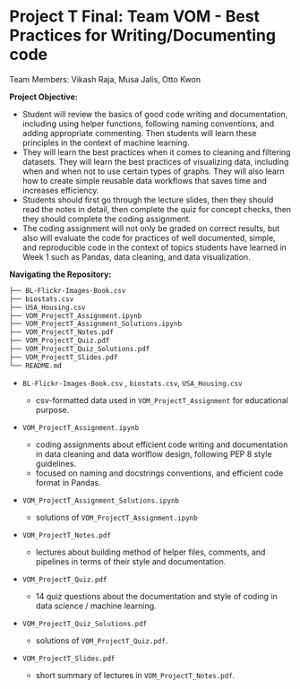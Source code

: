# Project T Final: Team VOM - Best Practices for Writing/Documenting code
Team Members: Vikash Raja, Musa Jalis, Otto Kwon

**Project Objective:** 

- Student will review the basics of good code writing and documentation, including using helper functions, following naming conventions, and adding appropriate commenting. Then students will learn these principles in the context of machine learning. 
- They will learn the best practices when it comes to cleaning and filtering datasets. They will learn the best practices of visualizing data, including when and when not to use certain types of graphs. They will also learn how to create simple reusable data workflows that saves time and increases efficiency. 
- Students should first go through the lecture slides, then they should read the notes in detail, then complete the quiz for concept checks, then they should complete the coding assignment. 
- The coding assignment will not only be graded on correct results, but also will evaluate the code for practices of well documented, simple, and reproducible code in the context of topics students have learned in Week 1 such as Pandas, data cleaning, and data visualization.


**Navigating the Repository:** 

```bash
├── BL-Flickr-Images-Book.csv
├── biostats.csv
├── USA_Housing.csv
├── VOM_ProjectT_Assignment.ipynb
├── VOM_ProjectT_Assignment_Solutions.ipynb
├── VOM_ProjectT_Notes.pdf
├── VOM_ProjectT_Quiz.pdf
├── VOM_ProjectT_Quiz_Solutions.pdf
├── VOM_ProjectT_Slides.pdf
└── README.md
```

* `BL-Flickr-Images-Book.csv` , `biostats.csv`, `USA_Housing.csv`
  * csv-formatted data used in `VOM_ProjectT_Assignment` for educational purpose.

* `VOM_ProjectT_Assignment.ipynb`
  * coding assignments about efficient code writing and documentation in data cleaning and data worlflow design, following PEP 8 style guidelines.
  * focused on naming and docstrings conventions, and efficient code format in Pandas.
  
* `VOM_ProjectT_Assignment_Solutions.ipynb`
  * solutions of `VOM_ProjectT_Assignment.ipynb`

* `VOM_ProjectT_Notes.pdf`
  * lectures about building method of helper files, comments, and pipelines in terms of their style and documentation.

* `VOM_ProjectT_Quiz.pdf`
  * 14 quiz questions about the documentation and style of coding in data science / machine learning.

* `VOM_ProjectT_Quiz_Solutions.pdf`
  * solutions of `VOM_ProjectT_Quiz.pdf`.
  
* `VOM_ProjectT_Slides.pdf`
  * short summary of lectures in `VOM_ProjectT_Notes.pdf`.
